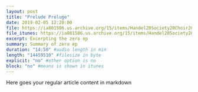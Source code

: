 ```yaml
---
layout: post
title: "Prelude Proluge"
date: 2019-02-05 12:20:00
file: https://ia801506.us.archive.org/15/items/Handel20Society20Choir2020Acis202620Galatea2020Part20II202012.20Would20you20gain/Handel%2520Society%2520Choir%2520-%2520Acis%2520%2526%2520Galatea%2520-%2520Part%2520II%2520-%252012.%2520Would%2520you%2520gain%2520the%2520tender%2520creature.mp3
file_itunes: https://ia801506.us.archive.org/15/items/Handel20Society20Choir2020Acis202620Galatea2020Part20II202012.20Would20you20gain/Handel%2520Society%2520Choir%2520-%2520Acis%2520%2526%2520Galatea%2520-%2520Part%2520II%2520-%252012.%2520Would%2520you%2520gain%2520the%2520tender%2520creature.mp3
excerpt: Excerpting the zero ep
summary: Summary of zero ep
duration: "14:50" #audio length in min
length: "14459510" #filesize in byte
explicit: "no" #other option is no
block: "no" #means is shown in itunes
---
```

Here goes your regular article content in markdown
